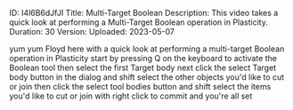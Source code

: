 ID: I4l6B6dJfJI
Title: Multi-Target Boolean
Description: This video takes a quick look at performing a Multi-Target Boolean operation in Plasticity.
Duration: 30
Version: 
Uploaded: 2023-05-07

yum yum Floyd here with a quick look at
performing a multi-target Boolean
operation in Plasticity start by
pressing Q on the keyboard to activate
the Boolean tool then select the first
Target body next click the select Target
body button in the dialog and shift
select the other objects you'd like to
cut or join
then click the select tool bodies button
and shift select the items you'd like to
cut or join with right click to commit
and you're all set